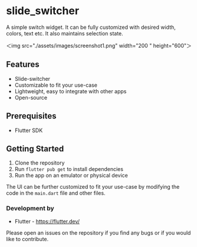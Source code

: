 # slide_switcher

A simple switch widget. It can be fully customized with desired width, colors, text etc. It also maintains selection state.

＜img src="./assets/images/screenshot1.png" width="200 " height="600"＞


## Features

- Slide-switcher
- Customizable to fit your use-case
- Lightweight, easy to integrate with other apps
- Open-source

## Prerequisites

- Flutter SDK

## Getting Started

1. Clone the repository
2. Run `flutter pub get` to install dependencies
3. Run the app on an emulator or physical device

The UI can be further customized to fit your use-case by modifying the code in the `main.dart` file and other files.

### Development by

- Flutter - https://flutter.dev/

Please open an issues on the repository if you find any bugs or if you would like to contribute.

